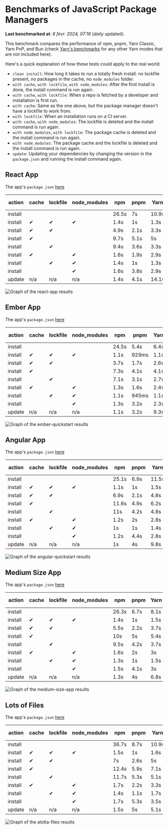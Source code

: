 # Benchmarks of JavaScript Package Managers

**Last benchmarked at**: _6 févr. 2024, 07:16_ (_daily_ updated).

This benchmark compares the performance of npm, pnpm, Yarn Classic, Yarn PnP, and Bun (check [Yarn's benchmarks](https://yarnpkg.com/benchmarks) for any other Yarn modes that are not included here).

Here's a quick explanation of how these tests could apply to the real world:

- `clean install`: How long it takes to run a totally fresh install: no lockfile present, no packages in the cache, no `node_modules` folder.
- `with cache`, `with lockfile`, `with node_modules`: After the first install is done, the install command is run again.
- `with cache`, `with lockfile`: When a repo is fetched by a developer and installation is first run.
- `with cache`: Same as the one above, but the package manager doesn't have a lockfile to work from.
- `with lockfile`: When an installation runs on a CI server.
- `with cache`, `with node_modules`: The lockfile is deleted and the install command is run again.
- `with node_modules`, `with lockfile`: The package cache is deleted and the install command is run again.
- `with node_modules`: The package cache and the lockfile is deleted and the install command is run again.
- `update`: Updating your dependencies by changing the version in the `package.json` and running the install command again.

## React App

The app's `package.json` [here](./fixtures/react-app/package.json)

| action  | cache | lockfile | node_modules| npm | pnpm | Yarn | Yarn PnP | Bun |
| ---     | ---   | ---      | ---         | --- | ---  | ---  | ---      | --- |
| install |       |          |             | 26.5s | 7s | 10.9s | 3.1s | 1.6s |
| install | ✔     | ✔        | ✔           | 1.4s | 1s | 1.3s | n/a | 66ms |
| install | ✔     | ✔        |             | 4.9s | 2.1s | 3.3s | 1s | 456ms |
| install | ✔     |          |             | 9.7s | 5.1s | 5s | 2.6s | 511ms |
| install |       | ✔        |             | 9.4s | 3.6s | 3.3s | 1s | 426ms |
| install | ✔     |          | ✔           | 1.6s | 1.9s | 2.9s | n/a | 77ms |
| install |       | ✔        | ✔           | 1.4s | 1s | 1.3s | n/a | 59ms |
| install |       |          | ✔           | 1.6s | 3.8s | 2.9s | n/a | 71ms |
| update  | n/a | n/a | n/a | 1.4s | 4.1s | 14.1s | 3.5s | 63ms |

<img alt="Graph of the react-app results" src="results/img/react-app.svg" />

## Ember App

The app's `package.json` [here](./fixtures/ember-quickstart/package.json)

| action  | cache | lockfile | node_modules| npm | pnpm | Yarn | Yarn PnP | Bun |
| ---     | ---   | ---      | ---         | --- | ---  | ---  | ---      | --- |
| install |       |          |             | 24.5s | 5.4s | 6.4s | 2.5s | 1.4s |
| install | ✔     | ✔        | ✔           | 1.1s | 929ms | 1.1s | n/a | 40ms |
| install | ✔     | ✔        |             | 3.7s | 1.7s | 2.6s | 940ms | 348ms |
| install | ✔     |          |             | 7.3s | 4.1s | 4.1s | 2.1s | 376ms |
| install |       | ✔        |             | 7.1s | 3.1s | 2.7s | 943ms | 331ms |
| install | ✔     |          | ✔           | 1.3s | 1.6s | 2.4s | n/a | 55ms |
| install |       | ✔        | ✔           | 1.1s | 945ms | 1.1s | n/a | 36ms |
| install |       |          | ✔           | 1.3s | 3.2s | 2.3s | n/a | 52ms |
| update  | n/a | n/a | n/a | 1.1s | 3.2s | 9.3s | 3.4s | 37ms |

<img alt="Graph of the ember-quickstart results" src="results/img/ember-quickstart.svg" />

## Angular App

The app's `package.json` [here](./fixtures/angular-quickstart/package.json)

| action  | cache | lockfile | node_modules| npm | pnpm | Yarn | Yarn PnP | Bun |
| ---     | ---   | ---      | ---         | --- | ---  | ---  | ---      | --- |
| install |       |          |             | 25.1s | 6.9s | 11.5s | 3.1s | 2.1s |
| install | ✔     | ✔        | ✔           | 1.1s | 1s | 1.5s | n/a | 35ms |
| install | ✔     | ✔        |             | 6.9s | 2.1s | 4.8s | 1.3s | 794ms |
| install | ✔     |          |             | 11.6s | 4.9s | 6.2s | 2.5s | 780ms |
| install |       | ✔        |             | 11s | 4.2s | 4.8s | 1.2s | 721ms |
| install | ✔     |          | ✔           | 1.2s | 2s | 2.8s | n/a | 49ms |
| install |       | ✔        | ✔           | 1s | 1s | 1.4s | n/a | 40ms |
| install |       |          | ✔           | 1.2s | 4.4s | 2.8s | n/a | 52ms |
| update  | n/a | n/a | n/a | 1s | 4s | 9.8s | 2.8s | 40ms |

<img alt="Graph of the angular-quickstart results" src="results/img/angular-quickstart.svg" />

## Medium Size App

The app's `package.json` [here](./fixtures/medium-size-app/package.json)

| action  | cache | lockfile | node_modules| npm | pnpm | Yarn | Yarn PnP | Bun |
| ---     | ---   | ---      | ---         | --- | ---  | ---  | ---      | --- |
| install |       |          |             | 26.3s | 6.7s | 8.1s | 3.2s | 1.2s |
| install | ✔     | ✔        | ✔           | 1.4s | 1s | 1.5s | n/a | 43ms |
| install | ✔     | ✔        |             | 5.5s | 2.2s | 3.7s | 1.2s | 394ms |
| install | ✔     |          |             | 10s | 5s | 5.4s | 2.8s | 417ms |
| install |       | ✔        |             | 9.5s | 4.2s | 3.7s | 1.2s | 382ms |
| install | ✔     |          | ✔           | 1.6s | 2s | 3s | n/a | 61ms |
| install |       | ✔        | ✔           | 1.3s | 1s | 1.5s | n/a | 43ms |
| install |       |          | ✔           | 1.5s | 4.1s | 3s | n/a | 52ms |
| update  | n/a | n/a | n/a | 1.3s | 4s | 6.8s | 2.6s | 48ms |

<img alt="Graph of the medium-size-app results" src="results/img/medium-size-app.svg" />

## Lots of Files

The app's `package.json` [here](./fixtures/alotta-files/package.json)

| action  | cache | lockfile | node_modules| npm | pnpm | Yarn | Yarn PnP | Bun |
| ---     | ---   | ---      | ---         | --- | ---  | ---  | ---      | --- |
| install |       |          |             | 36.7s | 8.7s | 10.9s | 3.6s | 2.1s |
| install | ✔     | ✔        | ✔           | 1.5s | 1s | 1.6s | n/a | 59ms |
| install | ✔     | ✔        |             | 7s | 2.6s | 5s | 1.4s | 690ms |
| install | ✔     |          |             | 12.4s | 5.9s | 7.1s | 3.1s | 681ms |
| install |       | ✔        |             | 11.7s | 5.3s | 5.1s | 1.4s | 673ms |
| install | ✔     |          | ✔           | 1.7s | 2.2s | 3.3s | n/a | 90ms |
| install |       | ✔        | ✔           | 1.4s | 1.1s | 1.7s | n/a | 56ms |
| install |       |          | ✔           | 1.7s | 5.3s | 3.5s | n/a | 83ms |
| update  | n/a | n/a | n/a | 1.5s | 5s | 5.1s | 3.4s | 106ms |

<img alt="Graph of the alotta-files results" src="results/img/alotta-files.svg" />